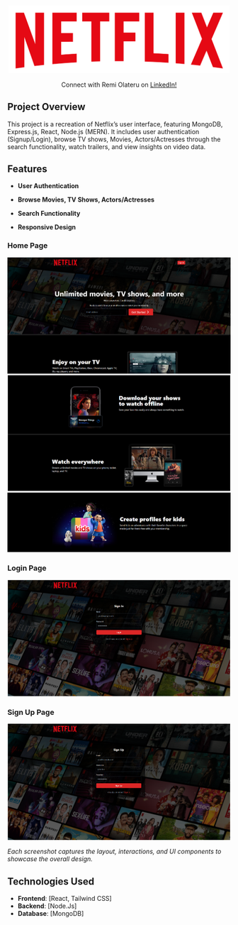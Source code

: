 
<div align="center" style="text-align: center;">
 <img src="./frontend/public/netflix-logo.png" alt="netflix logo" width="500"/>
 </div>

 

<p align="center" style="font-size:0.875rem">
  Connect with Remi Olateru on <a href="https://www.linkedin.com/in/remi-olateru/">LinkedIn!</a>
</p>


## Project Overview

This project is a recreation of Netflix’s user interface, featuring MongoDB, Express.js, React, Node.js (MERN). It includes user authentication (Signup/Login), browse TV shows, Movies, Actors/Actresses through the search functionality, watch trailers, and view insights on video data.

## Features

- **User Authentication**
- **Browse Movies, TV Shows, Actors/Actresses**

- **Search Functionality**
- **Responsive Design**

### Home Page
![Home Page](./frontend/public/homepage.png "Home Page")
![Home Page](./frontend/public/homepage1.png "Home Page")
![Home Page](./frontend/public/homepage2.png "Home Page")

### Login Page
![Home Page](./frontend/public/loginpage.png "Home Page")

### Sign Up Page
![Home Page](./frontend/public/signuppage.png "Home Page")

*Each screenshot captures the layout, interactions, and UI components to showcase the overall design.*

## Technologies Used

- **Frontend**: [React, Tailwind CSS]
- **Backend**: [Node.Js]
- **Database**: [MongoDB]



